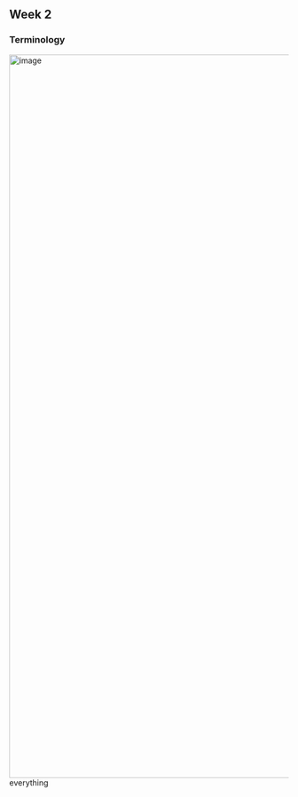 ## Week 2
### Terminology
<img width="1304" alt="image" src="https://github.com/user-attachments/assets/301ed5e3-01bb-4265-b635-5a453b4a5941">
everything

